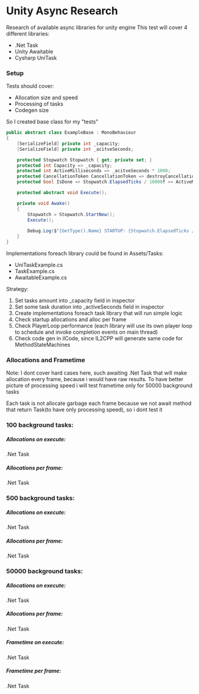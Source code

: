 # Unity Async Research
Research of available async libraries for unity engine
This test will cover 4 different libraries:
* .Net Task
* Unity Awaitable
* Cysharp UniTask

### Setup
Tests should cover:
* Allocation size and speed
* Processing of tasks
* Codegen size

So I created base class for my "tests"
```c#
public abstract class ExampleBase : MonoBehaviour
{
    [SerializeField] private int _capacity;
    [SerializeField] private int _acitveSeconds;

    protected Stopwatch Stopwatch { get; private set; }
    protected int Capacity => _capacity;
    protected int ActiveMilliseconds => _acitveSeconds * 1000;
    protected CancellationToken CancellationToken => destroyCancellationToken;
    protected bool IsDone => Stopwatch.ElapsedTicks / 10000f >= ActiveMilliseconds;

    protected abstract void Execute();

    private void Awake()
    {
        Stopwatch = Stopwatch.StartNew();
        Execute();
        
        Debug.Log($"{GetType().Name} STARTUP: {Stopwatch.ElapsedTicks / 10000f}");
    }
}
```

Implementations foreach library could be found in Assets/Tasks:
* UniTaskExample.cs
* TaskExample.cs
* AwaitableExample.cs

Strategy:
1. Set tasks amount into _capacity field in inspector
2. Set some task duration into _activeSeconds field in inspector
3. Create implementations foreach task library that will run simple logic
4. Check startup allocations and alloc per frame
5. Check PlayerLoop performance (each library will use its own player loop to schedule and invoke completion events on main thread)
6. Check code gen in ilCode, since IL2CPP will generate same code for MethodStateMachines

### Allocations and Frametime
Note: I dont cover hard cases here, such awaiting .Net Task
that will make allocation every frame, because i would have raw results.
To have better picture of processing speed i will test frametime only
for 50000 background tasks

Each task is not allocate garbage each frame because we not await
method that return Task(to have only processing speed), so i dont test it

### 100 background tasks:
##### Allocations on execute:
.Net Task

##### Allocations per frame:
.Net Task

### 500 background tasks:
##### Allocations on execute:
.Net Task

##### Allocations per frame:
.Net Task

### 50000 background tasks:
##### Allocations on execute:
.Net Task

##### Allocations per frame:
.Net Task

##### Frametime on execute:
.Net Task

##### Frametime per frame:
.Net Task


